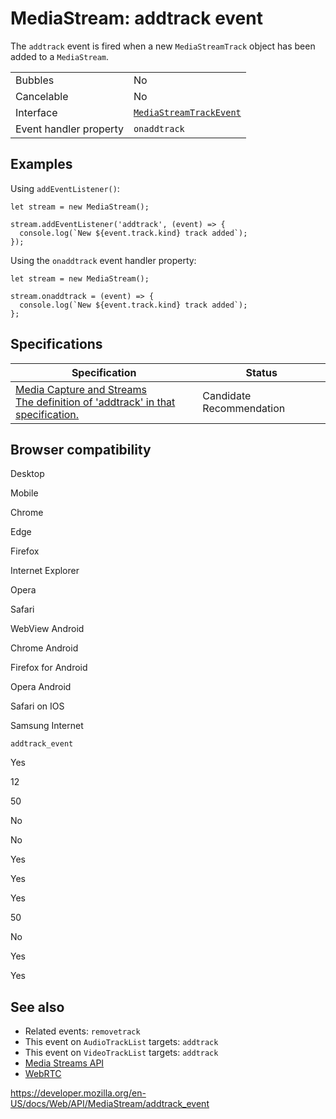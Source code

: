 MediaStream: addtrack event
===========================

The `addtrack` event is fired when a new `MediaStreamTrack` object has been added to a `MediaStream`.

<table><tbody><tr class="odd"><td>Bubbles</td><td>No</td></tr><tr class="even"><td>Cancelable</td><td>No</td></tr><tr class="odd"><td>Interface</td><td><a href="../mediastreamtrackevent"><code>MediaStreamTrackEvent</code></a></td></tr><tr class="even"><td>Event handler property</td><td><code>onaddtrack</code></td></tr></tbody></table>

Examples
--------

Using `addEventListener()`:

    let stream = new MediaStream();

    stream.addEventListener('addtrack', (event) => {
      console.log(`New ${event.track.kind} track added`);
    });

Using the `onaddtrack` event handler property:

    let stream = new MediaStream();

    stream.onaddtrack = (event) => {
      console.log(`New ${event.track.kind} track added`);
    };

Specifications
--------------

<table><thead><tr class="header"><th>Specification</th><th>Status</th></tr></thead><tbody><tr class="odd"><td><a href="https://w3c.github.io/mediacapture-main/#event-mediastream-addtrack">Media Capture and Streams<br />
<span class="small">The definition of 'addtrack' in that specification.</span></a></td><td><span class="spec-cr">Candidate Recommendation</span></td></tr></tbody></table>

Browser compatibility
---------------------

Desktop

Mobile

Chrome

Edge

Firefox

Internet Explorer

Opera

Safari

WebView Android

Chrome Android

Firefox for Android

Opera Android

Safari on IOS

Samsung Internet

`addtrack_event`

Yes

12

50

No

No

Yes

Yes

Yes

50

No

Yes

Yes

See also
--------

-   Related events: `removetrack`
-   This event on `AudioTrackList` targets: `addtrack`
-   This event on `VideoTrackList` targets: `addtrack`
-   [Media Streams API](../media_streams_api)
-   [WebRTC](../webrtc_api)

<a href="https://developer.mozilla.org/en-US/docs/Web/API/MediaStream/addtrack_event" class="_attribution-link">https://developer.mozilla.org/en-US/docs/Web/API/MediaStream/addtrack_event</a>
